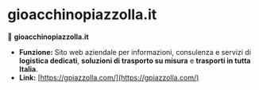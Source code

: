 # gioacchinopiazzolla.it

🔗 **gioacchinopiazzolla.it**
* **Funzione:** Sito web aziendale per informazioni, consulenza e servizi di **logistica dedicati**, **soluzioni di trasporto su misura** e **trasporti in tutta Italia**.
* **Link:** [https://gpiazzolla.com/](https://gpiazzolla.com/)
